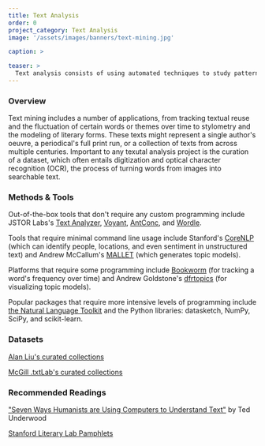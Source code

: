 ```yaml
---
title: Text Analysis
order: 0
project_category: Text Analysis
image: '/assets/images/banners/text-mining.jpg'

caption: >

teaser: >
  Text analysis consists of using automated techniques to study patterns in large text collections. Click to read more about text analysis methods and resources.
---
```


### Overview

Text mining includes a number of applications, from tracking textual reuse and the fluctuation of certain words or themes over time to stylometry and the modeling of literary forms. These texts might represent a single author's oeuvre, a periodical's full print run, or a collection of texts from across multiple centuries. Important to any texutal analysis project is the curation of a dataset, which often entails digitization and optical character recognition (OCR), the process of turning words from images into searchable text.    

### Methods & Tools

Out-of-the-box tools that don't require any custom programming include JSTOR Labs's <a href='https://www.jstor.org/analyze/analyzer/progress' target='_blank'>Text Analyzer</a>, <a href='https://voyant-tools.org/' target='_blank'>Voyant</a>, <a href='http://www.laurenceanthony.net/software/antconc/' target='_blank'>AntConc</a>, and <a href='http://www.wordle.net/create' target='_blank'>Wordle</a>.

Tools that require minimal command line usage include Stanford's <a href='https://stanfordnlp.github.io/CoreNLP/' target='_blank'>CoreNLP</a> (which can identify people, locations, and even sentiment in unstructured text) and Andrew McCallum's <a href='http://mallet.cs.umass.edu/' target='_blank'>MALLET</a> (which generates topic models).

Platforms that require some programming include <a href='http://bookworm.culturomics.org/' target='_blank'>Bookworm</a> (for tracking a word's frequency over time) and Andrew Goldstone's <a href='https://github.com/agoldst/dfrtopics/' target='_blank'>dfrtopics</a> (for visualizing topic models).

Popular packages that require more intensive levels of programming include <a href='http://www.nltk.org/' target='_blank'>the Natural Language Toolkit</a> and the Python libraries: datasketch, NumPy, SciPy, and scikit-learn.

### Datasets
<a href='http://dhresourcesforprojectbuilding.pbworks.com/w/page/69244469/Data%20Collections%20and%20Datasets' target='_blank'>Alan Liu's curated collections</a>

<a href='https://txtlab.org/data-sets/' target='_blank'>McGill .txtLab's curated collections</a>

### Recommended Readings

<a href='https://tedunderwood.com/2015/06/04/seven-ways-humanists-are-using-computers-to-understand-text/' target='_blank'>"Seven Ways Humanists are Using Computers to Understand Text"</a> by Ted Underwood

<a href='https://litlab.stanford.edu/pamphlets/' target='_blank'>Stanford Literary Lab Pamphlets</a>